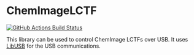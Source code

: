# ChemImageLCTF

<a href="https://github.com/aklein53/ChemImageLCTF/actions?query=workflow%3ABuild"><img alt="GitHub Actions Build Status" src="https://github.com/aklein53/ChemImageLCTF/workflows/Build/badge.svg"></a>

This library can be used to control ChemImage LCTFs over USB. It uses [LibUSB](https://github.com/LibUsbDotNet/LibUsbDotNet) for the USB communications.